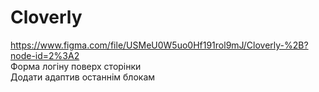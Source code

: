 # Cloverly
https://www.figma.com/file/USMeU0W5uo0Hf191rol9mJ/Cloverly-%2B?node-id=2%3A2  
Форма логіну поверх сторінки  
Додати адаптив останнім блокам
